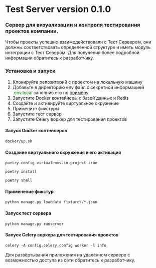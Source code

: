 # Test Server version  0.1.0
### Сервер для визуализации и контроля тестирования проектов компании. 
Чтобы проекты успешно взаимодействовали с Тест Сервером, они должны соответствовать 
определённой структуре и иметь модуль интеграции с Тест Севером. Для получения более 
подробной информации обратитесь к разработчику.

### Установка и запуск
1. Клонируйте репозиторий с проектом на локальную машину
2. Добавьте в директорию env файл с секретной информацией <font color=green>.env.local</font> заполнив его по [примеру](env/.env.default)
3. Запустите Docker контейнеры с базой данных и Redis
4. Создайте и активируйте виртуальное окружение
5. Примените фикстуры
6. Запустите тест сервер
7. Запустите Celery воркер для тестирования проектов


#### Запуск Docker контейнеров
```shell
docker/up.sh
```
#### Создание виртуального окружения и его активация
```shell
poetry config virtualenvs.in-project true
```
```shell
poetry install
```
```shell
poetry shell
```
#### Применение фикстур
```shell
python manage.py loaddata fixtures/*.json
```
#### Запуск тест сервера
```shell
python manage.py runserver
```
#### Запуск Celery воркера для тестирования проектов
```shell
celery -A config.celery.config worker -l info
```

Для развёртывания приложения на удалённом сервере с возможностью доступа из сети 
обратитесь к разработчику.